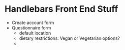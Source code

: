 # Handlebars Front End Stuff

- Create account form
- Questionnaire form
    - default location
    - dietary restrictions: Vegan or Vegetarian options?
    - 
